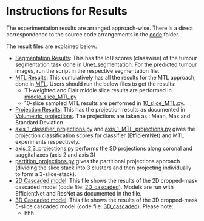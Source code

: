 # Instructions for Results

The experimentation results are arranged approach-wise. There is a direct correspondence to the source code arrangements in the [code](https://github.com/Deepan2486/Radiogenomic-classification-glioblastoma-multimodal-3D-MRI/tree/main/code/) folder.

The result files are explained below:
* [Segmentation Results](segmentation_results.pdf): This has the IoU scores (classwise) of the tumour segmentation task done in [Unet_segmentation](https://github.com/Deepan2486/Radiogenomic-classification-glioblastoma-multimodal-3D-MRI/tree/main/code/Unet_segmentation/). For the predicted tumour images, run the script in the respective segmentation file. 
* [MTL Results](MTL_results.pdf): This cumulatively has all the results for the MTL approach, done in  [MTL](https://github.com/Deepan2486/Radiogenomic-classification-glioblastoma-multimodal-3D-MRI/tree/main/code/UNet_MTL/). Users should run the below files to get the results:
  * T1-weighted and Flair middle slice results are performed in [middle_slice_MTL.py](https://github.com/Deepan2486/Radiogenomic-classification-glioblastoma-multimodal-3D-MRI/tree/main/code/UNet_MTL/middle_slice_MTL.py)
  * 10-slice sampled MTL results are performed in [10_slice_MTL.py](https://github.com/Deepan2486/Radiogenomic-classification-glioblastoma-multimodal-3D-MRI/tree/main/code/UNet_MTL/10_slice_MTL.py). 
* [Projection Results](projection_results.pdf): This has the projection results as documented in [Volumetric_projections](https://github.com/Deepan2486/Radiogenomic-classification-glioblastoma-multimodal-3D-MRI/tree/main/code/volumetric_projections_classification/). The projections are taken as : Mean, Max and Standard Deviation. 
 * [axis_1_classifier_projections.py](https://github.com/Deepan2486/Radiogenomic-classification-glioblastoma-multimodal-3D-MRI/tree/main/code/volumetric_projections_classification/AXIS_1_classifier_projection_training_testing.py) and [axis_1_MTL_projections.py](https://github.com/Deepan2486/Radiogenomic-classification-glioblastoma-multimodal-3D-MRI/tree/main/code/volumetric_projections_classification/AXIS_1_MTL_projection_training_testing.py) gives the projection classification scores for classifier (EfficientNet) and MTL experiments respectively. 
 * [axis_2,3_projections.py](https://github.com/Deepan2486/Radiogenomic-classification-glioblastoma-multimodal-3D-MRI/tree/main/code/volumetric_projections_classification/AXIS_2,3_projection_training_testing.py) performs the SD projections along coronal and saggital axes (axis 2 and axis 3)
 * [partition_projections.py](https://github.com/Deepan2486/Radiogenomic-classification-glioblastoma-multimodal-3D-MRI/tree/main/code/volumetric_projections_classification/partitional_projection_training_testing.py) gives the partitional projections approach (dividing the slice stack into 3 clusters and then projecting individually to form a 3-slice-stack).
* [2D Cascaded model](2D_cascaded_results.pdf): This file shows the results of the 2D cropped-mask cascaded model (code file: [2D_cascaded](/code/2D_cropped_cascaded)). Models are run with EfficientNet and ResNet as documented in the file.
* [3D Cascaded model](3D_cascaded_results.pdf): This file shows the results of the 3D cropped-mask 5-slice cascaded model (code file: [3D_cascaded](/code/3D_cropped_cascaded)). Please note:
  * hhh
